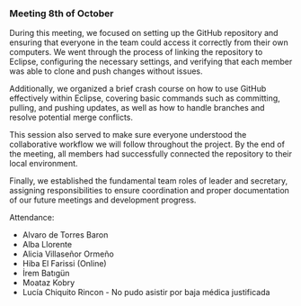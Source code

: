 ### Meeting 8th of October

During this meeting, we focused on setting up the GitHub repository and ensuring that everyone in the team could access it correctly from their own computers. We went through the process of linking the repository to Eclipse, configuring the necessary settings, and verifying that each member was able to clone and push changes without issues.

Additionally, we organized a brief crash course on how to use GitHub effectively within Eclipse, covering basic commands such as committing, pulling, and pushing updates, as well as how to handle branches and resolve potential merge conflicts.

This session also served to make sure everyone understood the collaborative workflow we will follow throughout the project. By the end of the meeting, all members had successfully connected the repository to their local environment.

Finally, we established the fundamental team roles of leader and secretary, assigning responsibilities to ensure coordination and proper documentation of our future meetings and development progress.

Attendance:
  - Alvaro de Torres Baron
  - Alba Llorente
  - Alicia Villaseñor Ormeño
  - Hiba El Farissi (Online)
  - İrem Batıgün
  - Moataz Kobry
  - Lucía Chiquito Rincon - No pudo asistir por baja médica justificada
